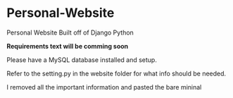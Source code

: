 # Personal-Website
Personal Website Built off of Django Python

**Requirements text will be comming soon**

Please have a MySQL database installed and setup.

Refer to the setting.py in the website folder for what info should be needed.

I removed all the important information and pasted the bare mininal 
